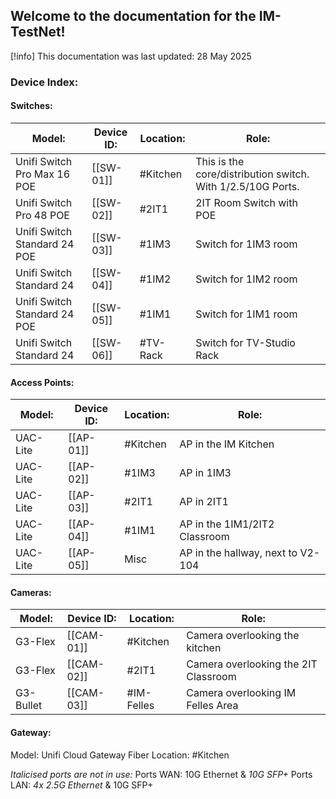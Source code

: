 ## Welcome to the documentation for the IM-TestNet!

[!info] This documentation was last updated: 28 May 2025

### Device Index:

#### Switches:

| Model:                       | Device ID: | Location: | Role:                                                       |
| ---------------------------- | ---------- | --------- | ----------------------------------------------------------- |
| Unifi Switch Pro Max 16 POE  | [[SW-01]]  | #Kitchen  | This is the core/distribution switch. With 1/2.5/10G Ports. |
| Unifi Switch Pro 48 POE      | [[SW-02]]  | #2IT1     | 2IT Room Switch with POE                                    |
| Unifi Switch Standard 24 POE | [[SW-03]]  | #1IM3     | Switch for 1IM3 room                                        |
| Unifi Switch Standard 24     | [[SW-04]]  | #1IM2     | Switch for 1IM2 room                                        |
| Unifi Switch Standard 24 POE | [[SW-05]]  | #1IM1     | Switch for 1IM1 room                                        |
| Unifi Switch Standard 24     | [[SW-06]]  | #TV-Rack  | Switch for TV-Studio Rack                                   |

#### Access Points:
| Model:   | Device ID: | Location: | Role:                             |
| -------- | ---------- | --------- | --------------------------------- |
| UAC-Lite | [[AP-01]]  | #Kitchen  | AP in the IM Kitchen              |
| UAC-Lite | [[AP-02]]  | #1IM3     | AP in 1IM3                        |
| UAC-Lite | [[AP-03]]  | #2IT1     | AP in 2IT1                        |
| UAC-Lite | [[AP-04]]  | #1IM1     | AP in the 1IM1/2IT2 Classroom     |
| UAC-Lite | [[AP-05]]  | Misc      | AP in the hallway, next to V2-104 |

#### Cameras:
| Model:    | Device ID: | Location:  | Role:                                |
| --------- | ---------- | ---------- | ------------------------------------ |
| G3-Flex   | [[CAM-01]] | #Kitchen   | Camera overlooking the kitchen       |
| G3-Flex   | [[CAM-02]] | #2IT1      | Camera overlooking the 2IT Classroom |
| G3-Bullet | [[CAM-03]] | #IM-Felles | Camera overlooking IM Felles Area    |

#### Gateway:
Model: Unifi Cloud Gateway Fiber
Location: #Kitchen 

*Italicised ports are not in use:*
Ports WAN: 10G Ethernet & *10G SFP+*
Ports LAN: *4x 2.5G Ethernet* & 10G SFP+
